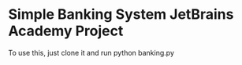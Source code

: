 # Simple Banking System JetBrains Academy Project
To use this, just clone it and run python banking.py